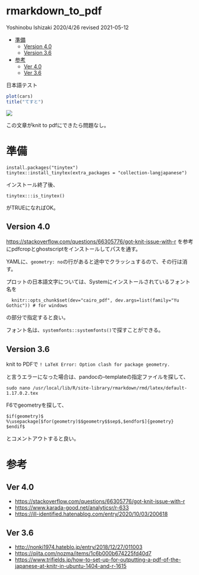 rmarkdown\_to\_pdf
================
Yoshinobu Ishizaki
2020/4/26 revised 2021-05-12

-   [準備](#準備)
    -   [Version 4.0](#version-40)
    -   [Version 3.6](#version-36)
-   [参考](#参考)
    -   [Ver 4.0](#ver-40)
    -   [Ver 3.6](#ver-36)

日本語テスト

``` r
plot(cars)
title("てすと")
```

![](rmarkdown_to_pdf_files/figure-gfm/unnamed-chunk-1-1.png)<!-- -->

この文章がknit to pdfにできたら問題なし。

# 準備

    install.packages("tinytex")
    tinytex::install_tinytex(extra_packages = "collection-langjapanese")

インストール終了後、

    tinytex:::is_tinytex()

がTRUEになればOK。

## Version 4.0

<https://stackoverflow.com/questions/66305776/got-knit-issue-with-r>
を参考にpdfcropとghostscriptをインストールしてパスを通す。

YAMLに、`geometry: no`の行があると途中でクラッシュするので、その行は消す。

プロットの日本語文字については、Systemにインストールされているフォント名を

      knitr::opts_chunk$set(dev="cairo_pdf", dev.args=list(family="Yu Gothic")) # for windows

の部分で指定すると良い。

フォント名は、`systemfonts::systemfonts()`で探すことができる。

## Version 3.6

knit to PDFで `! LaTeX Error: Option clash for package geometry.`

と言うエラーになった場合は、pandocの–templateの指定ファイルを探して、

`sudo nano /usr/local/lib/R/site-library/rmarkdown/rmd/latex/default-1.17.0.2.tex`

F6でgeometryを探して、

    $if(geometry)$
    %\usepackage[$for(geometry)$$geometry$$sep$,$endfor$]{geometry}
    $endif$

とコメントアウトすると良い。

# 参考

## Ver 4.0

-   <https://stackoverflow.com/questions/66305776/got-knit-issue-with-r>
-   <https://www.karada-good.net/analyticsr/r-633>
-   <https://ill-identified.hatenablog.com/entry/2020/10/03/200618>

## Ver 3.6

-   <http://nonki1974.hateblo.jp/entry/2018/12/27/011003>
-   <https://qiita.com/nozma/items/1c6b000b674225fd40d7>
-   <https://www.trifields.jp/how-to-set-up-for-outputting-a-pdf-of-the-japanese-at-knitr-in-ubuntu-1404-and-r-1615>
